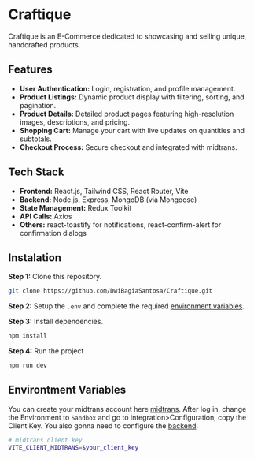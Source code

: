 # Craftique

Craftique is an E-Commerce dedicated to showcasing and selling unique, handcrafted products.

## Features

- **User Authentication:** Login, registration, and profile management.
- **Product Listings:** Dynamic product display with filtering, sorting, and pagination.
- **Product Details:** Detailed product pages featuring high-resolution images, descriptions, and pricing.
- **Shopping Cart:** Manage your cart with live updates on quantities and subtotals.
- **Checkout Process:** Secure checkout and integrated with midtrans.

## Tech Stack

- **Frontend:** React.js, Tailwind CSS, React Router, Vite
- **Backend:** Node.js, Express, MongoDB (via Mongoose)
- **State Management:** Redux Toolkit
- **API Calls:** Axios
- **Others:** react-toastify for notifications, react-confirm-alert for confirmation dialogs

## Instalation

**Step 1:** Clone this repository.

```bash
git clone https://github.com/DwiBagiaSantosa/Craftique.git
```

**Step 2:** Setup the `.env` and complete the required [environment variables](#environment-variables).

**Step 3:** Install dependencies.

```bash
npm install
```

**Step 4:** Run the project

```bash
npm run dev
```

## Environtment Variables
You can create your midtrans account here [midtrans](https://dashboard.midtrans.com/registerhttps://dashboard.midtrans.com/register). After log in, change the Environment to `Sandbox` and go to integration>Configuration, copy the Client Key. You also gonna need to configure the [backend](https://github.com/DwiBagiaSantosa/craftique-backend).

```bash
# midtrans client key
VITE_CLIENT_MIDTRANS=$your_client_key
```